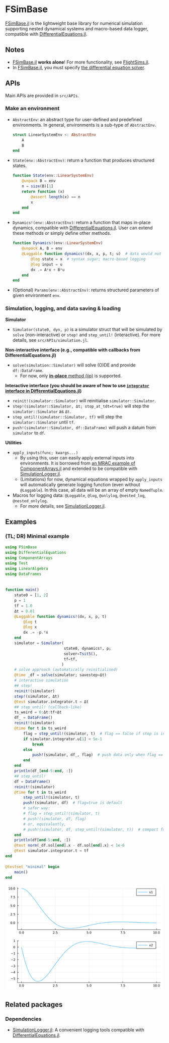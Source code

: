 # FSimBase
[FSimBase.jl](https://github.com/JinraeKim/FSimBase.jl) is
the lightweight base library for numerical simulation supporting nested dynamical systems and macro-based data logger,
compatible with [DifferentialEquations.jl](https://github.com/SciML/DifferentialEquations.jl).

## Notes
- [FSimBase.jl](https://github.com/JinraeKim/FSimBase.jl) **works alone**!
For more functionality, see [FlightSims.jl](https://github.com/JinraeKim/FlightSims.jl).
- In [FSimBase.jl](https://github.com/JinraeKim/FSimBase.jl),
you must specify [the differential equation solver](https://diffeq.sciml.ai/stable/#Solver-Algorithms).

## APIs
Main APIs are provided in `src/APIs`.

### Make an environment
- `AbstractEnv`: an abstract type for user-defined and predefined environments.
In general, environments is a sub-type of `AbstractEnv`.
    ```julia
    struct LinearSystemEnv <: AbstractEnv
        A
        B
    end
    ```
- `State(env::AbstractEnv)`: return a function that produces structured states.
    ```julia
    function State(env::LinearSystemEnv)
        @unpack B = env
        n = size(B)[1]
        return function (x)
            @assert length(x) == n
            x
        end
    end
    ```
- `Dynamics!(env::AbstractEnv)`: return a function that maps in-place dynamics,
compatible with [DifferentialEquations.jl](https://github.com/SciML/DifferentialEquations.jl).
User can extend these methods or simply define other methods.
    ```julia
    function Dynamics!(env::LinearSystemEnv)
        @unpack A, B = env
        @Loggable function dynamics!(dx, x, p, t; u)  # data would not be saved without @Loggable. Follow this form!
            @log state = x  # syntax sugar; macro-based logging
            @log input = u
            dx .= A*x + B*u
        end
    end
    ```
- (Optional) `Params(env::AbstractEnv)`: returns structured parameters of given environment `env`.

### Simulation, logging, and data saving & loading
**Simulator**
- `Simulator(state0, dyn, p)` is a simulator struct that will be simulated by `solve` (non-interactive) or `step!` and `step_until!` (interactive).
For more details, see `src/APIs/simulation.jl`.

**Non-interactive interface (e.g., compatible with callbacks from DifferentialEquations.jl)**
- `solve(simulation::Simulator)` will solve (O)DE and provide `df::DataFrame`.
    - For now, only [**in-place** method (iip)](https://diffeq.sciml.ai/stable/basics/problem/#In-place-vs-Out-of-Place-Function-Definition-Forms) is supported.

**Interactive interface (you should be aware of how to use [`integrator` interface in DifferentialEquations.jl](https://diffeq.sciml.ai/stable/basics/integrator/#integrator))**
- `reinit!(simulator::Simulator)` will reinitialise `simulator::Simulator`.
- `step!(simulator::Simulator, Δt; stop_at_tdt=true)` will step the `simulator::Simulator` as `Δt`.
- `step_until!(simulator::Simulator, tf)` will step the `simulator::Simulator` until `tf`.
- `push!(simulator::Simulator, df::DataFrame)` will push a datum from `simulator` to `df`.

**Utilities**
- `apply_inputs(func; kwargs...)`
    - By using this, user can easily apply external inputs into environments. It is borrowed from [an MRAC example of ComponentArrays.jl](https://jonniedie.github.io/ComponentArrays.jl/stable/examples/adaptive_control/) and extended to be compatible with [SimulationLogger.jl](https://github.com/JinraeKim/SimulationLogger.jl).
    - (Limitations) for now, dynamical equations wrapped by `apply_inputs` will automatically generate logging function (even without `@Loggable`). In this case, all data will be an array of empty `NamedTuple`.
- Macros for logging data: `@Loggable`, `@log`, `@onlylog`, `@nested_log`, `@nested_onlylog`.
    - For more details, see [SimulationLogger.jl](https://github.com/JinraeKim/SimulationLogger.jl).

## Examples

### (TL; DR) Minimal example
```julia
using FSimBase
using DifferentialEquations
using ComponentArrays
using Test
using LinearAlgebra
using DataFrames


function main()
    state0 = [1, 2]
    p = 1
    tf = 1.0
    Δt = 0.01
    @Loggable function dynamics!(dx, x, p, t)
        @log t
        @log x
        dx .= -p.*x
    end
    simulator = Simulator(
                          state0, dynamics!, p;
                          solver=Tsit5(),
                          tf=tf,
                         )
    # solve approach (automatically reinitialised)
    @time _df = solve(simulator; savestep=Δt)
    # interactive simulation
    ## step!
    reinit!(simulator)
    step!(simulator, Δt)
    @test simulator.integrator.t ≈ Δt
    ## step_until! (callback-like)
    ts_weird = 0:Δt:tf+Δt
    df_ = DataFrame()
    reinit!(simulator)
    @time for t in ts_weird
        flag = step_until!(simulator, t)  # flag == false if step is inappropriate
        if simulator.integrator.u[1] < 5e-1
            break
        else
            push!(simulator, df_, flag)  # push data only when flag == true
        end
    end
    println(df_[end-5:end, :])
    ## step_until!
    df = DataFrame()
    reinit!(simulator)
    @time for t in ts_weird
        step_until!(simulator, t)
        push!(simulator, df)  # flag=true is default
        # safer way:
        # flag = step_until!(simulator, t)
        # push!(simulator, df, flag)
        # or, equivalently,
        # push!(simulator, df, step_until!(simulator, t))  # compact form
    end
    println(df[end-5:end, :])
    @test norm(_df.sol[end].x - df.sol[end].x) < 1e-6
    @test simulator.integrator.t ≈ tf
end

@testset "minimal" begin
    main()
end
```
![ex_screenshot](./figures/custom_example.png)



## Related packages
### Dependencies
- [SimulationLogger.jl](https://github.com/JinraeKim/SimulationLogger.jl): A convenient logging tools compatible with [DifferentialEquations.jl](https://github.com/SciML/DifferentialEquations.jl).
